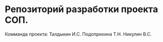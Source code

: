 # Репозиторий разработки проекта СОП.
Комманда проекта:
Талдыкин И.С.
Подоприхина Т.Н.
Никулин В.С.
